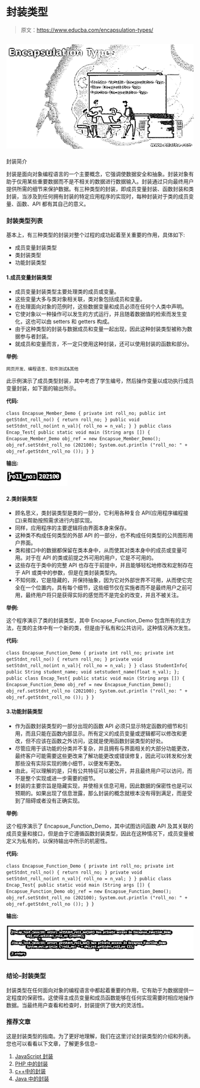 # 封装类型

> 原文：<https://www.educba.com/encapsulation-types/>

## ![Encapsulation Types](img/206f759c5f18efaef8a581eb745145b5.png)



  封装简介

封装是面向对象编程语言的一个主要概念，它强调使数据安全和抽象。封装对象有助于仅用某些重要数据而不是不相关的数据进行数据输入。封装通过只向最终用户提供所需的细节来保护数据。有三种类型的封装，即成员变量封装、函数封装和类封装，当涉及到任何拥有封装的特定应用程序的实现时，每种封装对于类的成员变量、函数、API 都有其自己的意义。

### 封装类型列表

基本上，有三种类型的封装对整个过程的成功起着至关重要的作用，具体如下:

*   成员变量封装类型
*   类封装类型
*   功能封装类型

#### 1.成员变量封装类型

*   成员变量封装类型主要处理类的成员或变量。
*   这些变量大多与类对象相关联，类对象包括成员和变量。
*   在处理面向对象的范例时，这些数据变量和成员必须在任何个人类中声明。
*   它使对象以一种操作可以发生的方式运行，并且随着数据值的检索而发生变化，这也可以由 setters 和 getters 构成。
*   由于这种类型的封装与数据成员和变量一起出现，因此这种封装类型被称为数据参与者封装。
*   就成员和变量而言，不一定只使用这种封装，还可以使用封装的函数和部分。

**举例:**

<small>网页开发、编程语言、软件测试&其他</small>

此示例演示了成员类型封装，其中考虑了学生编号，然后操作变量以成功执行成员变量封装，如下面的输出所示。

**代码:**

`class Encapsue_Member_Demo
{
private int roll_no;
public int getStdnt_roll_no()
{
return roll_no;
}
public void setStdnt_roll_no(int n_val){
roll_no = n_val;
}
}
public class Encap_Test{
public static void main (String args [])
{
Encapsue_Member_Demo obj_ref = new Encapsue_Member_Demo();
obj_ref.setStdnt_roll_no (202100);
System.out.println ("roll_no: " + obj_ref.getStdnt_roll_no ());
}
}`

**输出:**

![Encapsulation Types 1](img/89be4a448ca06e5ec76d709eecbbc7e2.png)



#### 2.类封装类型

*   顾名思义，类封装类型是类的一部分，它利用各种复合 API(应用程序编程接口)来帮助按照需求进行内部实现。
*   同样，应用程序的主要逻辑将由界面本身来保存。
*   这种类不构成任何类型的外部 API 的一部分，也不构成任何类型的公共图形用户界面。
*   类和接口中的数据都保留在类本身中，从而使其对类本身中的成员或变量可用。对于在 API 的类或前提之外可用的用户，它是不可用的。
*   这些存在于类中的完整 API 也存在于前提中，并且能够轻松地修改和定制存在于 API 或类中的参数，但是在类封装类型内。
*   不知何故，它是隐藏的，并保持抽象，因为它对外部世界不可用，从而使它完全在一个位置内，具有每个细节，这些细节仅在实施者而不是最终用户之前可用，最终用户将只是获得实际的感觉而不是完全的改变，并且不被关注。

**举例:**

这个程序演示了类的封装类型，其中 Encapse_Function_Demo 包含所有的主方法，在类的主体中有一个新的类，但是由于私有和公共访问，这种情况再次发生。

**代码:**

`class Encapsue_Function_Demo
{
private int roll_no;
private int getStdnt_roll_no()
{
return roll_no;
}
private void setStdnt_roll_no(int n_val){
roll_no = n_val;
}
}
class StudentInfo{
public String student_name;
void setstudent_name(float n_val);
};
public class Encap_Test{
public static void main (String args [])
{
Encapsue_Function_Demo obj_ref = new Encapsue_Function_Demo();
obj_ref.setStdnt_roll_no (202100);
System.out.println ("roll_no: " + obj_ref.getStdnt_roll_no ());
}
}`

#### 3.功能封装类型

*   作为函数封装类型的一部分出现的函数 API 必须只显示特定函数的细节和引用，而且只能在函数内部显示。所有定义的成员变量或逻辑都可以修改和更改，但不应该在函数之外访问，这就是使用函数封装类型的好处。
*   尽管应用于该功能的分类并不复杂，并且拥有与界面相关的大部分功能更改，最终客户可能需要这些更改来了解功能更改或错误修复，因此可以转发和分发那些没有实际实现的微小细节，以便发布更改。
*   由此，可以理解的是，只有公共特征可以被公开，并且最终用户可以访问，而不是整个实现或进一步需要的细节。
*   封装的主要宗旨是隐藏实现，并使相关信息可用，因此数据的保密性也是可以预期的。如果出现了信息泄露，那么封装的概念就根本没有得到满足，而是受到了阻碍或者没有正确实现。

**举例:**

这个程序演示了 Encapsue_Function_Demo，其中试图访问函数 API 及其关联的成员变量和接口，但是由于它遵循函数封装类型，因此在这种情况下，成员变量被定义为私有的，以保持输出中所示的机密性。

**代码:**

`class Encapsue_Function_Demo
{
private int roll_no;
private int getStdnt_roll_no()
{
return roll_no;
}
private void setStdnt_roll_no(int n_val){
roll_no = n_val;
}
}
public class Encap_Test{
public static void main (String args [])
{
Encapsue_Function_Demo obj_ref = new Encapsue_Function_Demo();
obj_ref.setStdnt_roll_no (202100);
System.out.println ("roll_no: " + obj_ref.getStdnt_roll_no ());
}
}`

**输出:**

![Encapsulation Types 2](img/d49502823904c32a7614204cf095e188.png)



### 结论–封装类型

封装类型在任何面向对象的编程语言中都起着重要的作用，它有助于为数据提供一定程度的保密性。这使得主成员变量和成员函数能够在任何实现需要时相应地操作数据。当最终用户查看和检查时，封装提供了很大的灵活性。

### 推荐文章

这是封装类型的指南。为了更好地理解，我们在这里讨论封装类型的介绍和列表。您也可以看看以下文章，了解更多信息–

1.  [JavaScript 封装](https://www.educba.com/encapsulation-in-javascript/)
2.  [PHP 中的封装](https://www.educba.com/encapsulation-in-php/)
3.  [c++中的封装](https://www.educba.com/encapsulation-in-c-plus-plus/)
4.  [Java 中的封装](https://www.educba.com/encapsulation-in-java/)





